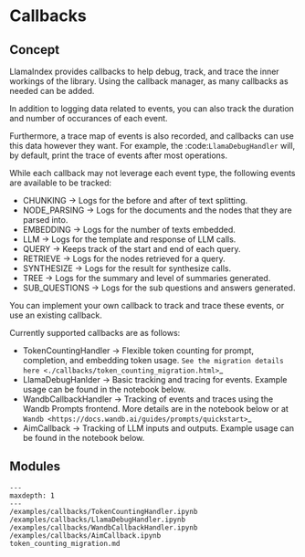 # Callbacks

## Concept
LlamaIndex provides callbacks to help debug, track, and trace the inner workings of the library. 
Using the callback manager, as many callbacks as needed can be added.

In addition to logging data related to events, you can also track the duration and number of occurances
of each event. 

Furthermore, a trace map of events is also recorded, and callbacks can use this data
however they want. For example, the :code:`LlamaDebugHandler` will, by default, print the trace of events
after most operations.

While each callback may not leverage each event type, the following events are available to be tracked:

- CHUNKING -> Logs for the before and after of text splitting.
- NODE_PARSING -> Logs for the documents and the nodes that they are parsed into.
- EMBEDDING -> Logs for the number of texts embedded.
- LLM -> Logs for the template and response of LLM calls.
- QUERY -> Keeps track of the start and end of each query.
- RETRIEVE -> Logs for the nodes retrieved for a query.
- SYNTHESIZE -> Logs for the result for synthesize calls.
- TREE -> Logs for the summary and level of summaries generated.
- SUB_QUESTIONS -> Logs for the sub questions and answers generated.

You can implement your own callback to track and trace these events, or use an existing callback.

Currently supported callbacks are as follows:

- TokenCountingHandler -> Flexible token counting for prompt, completion, and embedding token usage. `See the migration details here <./callbacks/token_counting_migration.html>`_ 
- LlamaDebugHanlder -> Basic tracking and tracing for events. Example usage can be found in the notebook below.
- WandbCallbackHandler -> Tracking of events and traces using the Wandb Prompts frontend. More details are in the notebook below or at `Wandb <https://docs.wandb.ai/guides/prompts/quickstart>`_
- AimCallback -> Tracking of LLM inputs and outputs. Example usage can be found in the notebook below.


## Modules

```{toctree}
---
maxdepth: 1
---
/examples/callbacks/TokenCountingHandler.ipynb
/examples/callbacks/LlamaDebugHandler.ipynb
/examples/callbacks/WandbCallbackHandler.ipynb
/examples/callbacks/AimCallback.ipynb
token_counting_migration.md
```